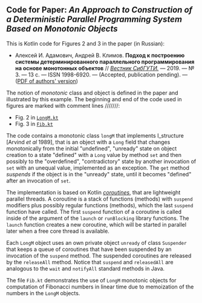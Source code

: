 ## Code for Paper: _An Approach to Construction of a Deterministic Parallel Programming System Based on Monotonic Objects_

This is Kotlin code for Figures 2 and 3 in the paper (in Russian):

* Алексей И. Адамович, Андрей В. Климов.
__Подход к построению системы детерминированного параллельного программирования на основе монотонных объектов__ // [_Вестник СибГУТИ._](http://vestnik.sibsutis.ru/) — 2019. — № 3. — 13 с. — ISSN 1998-6920. —
(Accepted, publication pending). — 
([PDF of authors' version](https://pat.keldysh.ru/~anklimov/papers/2019-Adamovich_Klimov--An_Approach_to_Construction_of_a_Deterministic_Parallel_Programming_System--Vestnik_SibGUTI--submitted-revised.pdf))

The notion of _monotonic_ class and object is defined in the paper and illustrated by this example.
The beginning and end of the code used in figures are marked with comment lines ///////:

* Fig. 2 in [`LongM.kt`](src/LongM.kt)
* Fig. 3 in [`Fib.kt`](src/Fib.kt)

The code contains a monotonic class `longM` that implements I_structure [Arvind _et al_ 1989], that is an object with a `Long` field that changes monotonically from the initial "undefined", "unready" state on object creation to a state "defined" with a `Long` value by method `set` and then possibly to the "overdefined", "contradictory" state by another invocation of `set` with an unequal value, implemented as an exception.
The `get` method _suspends_ if the object is in the "unready" state, until it becomes "defined" after an invocation of `set`.

The implementation is based on Kotlin [_coroutines_](https://kotlinlang.org/docs/reference/coroutines/coroutines-guide.html), that are lightweight parallel threads.
A coroutine is a stack of functions (methods) with `suspend` modifiers plus possibly regular functions (methods), which the last `suspend` function have called.
The first `suspend` function of a coroutine is called inside of the argument of the `launch` or `runBlocking` library functions.
The `launch` function creates a new coroutine, which will be started in parallel later when a free core thread is available.

Each `LongM` object uses an own private object `unready` of class `Suspender` that keeps a queue of coroutines that have been suspended by an invocation of the `suspend` method.
The suspended coroutines are released by the `releaseAll` method.
Notice that `suspend` and `releasedAll` are analogous to the `wait` and `notifyAll` standard methods in Java.

The file `Fib.kt` demonstrates the use of `LongM` monotonic objects for computation of Fibonacci numbers in linear time due to memoization of the numbers in the `LongM` objects.